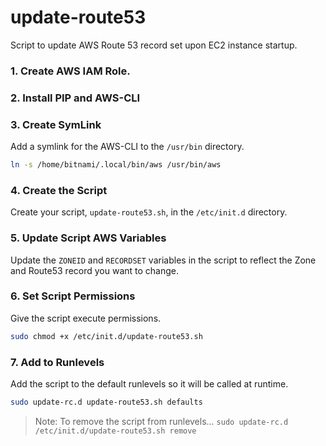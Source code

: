 update-route53
======
Script to update AWS Route 53 record set upon EC2 instance startup.

### 1. Create AWS IAM Role.


### 2. Install PIP and AWS-CLI


### 3. Create SymLink
Add a symlink for the AWS-CLI to the `/usr/bin` directory.
```bash
ln -s /home/bitnami/.local/bin/aws /usr/bin/aws
```

### 4. Create the Script
Create your script, `update-route53.sh`, in the `/etc/init.d` directory.

### 5. Update Script AWS Variables
Update the `ZONEID` and `RECORDSET` variables in the script to reflect the Zone and Route53 record you want to change.

### 6. Set Script Permissions
Give the script execute permissions.
```bash
sudo chmod +x /etc/init.d/update-route53.sh
```

### 7. Add to Runlevels
Add the script to the default runlevels so it will be called at runtime.
```bash
sudo update-rc.d update-route53.sh defaults
```
>Note: To remove the script from runlevels...
>```sudo update-rc.d /etc/init.d/update-route53.sh remove```


